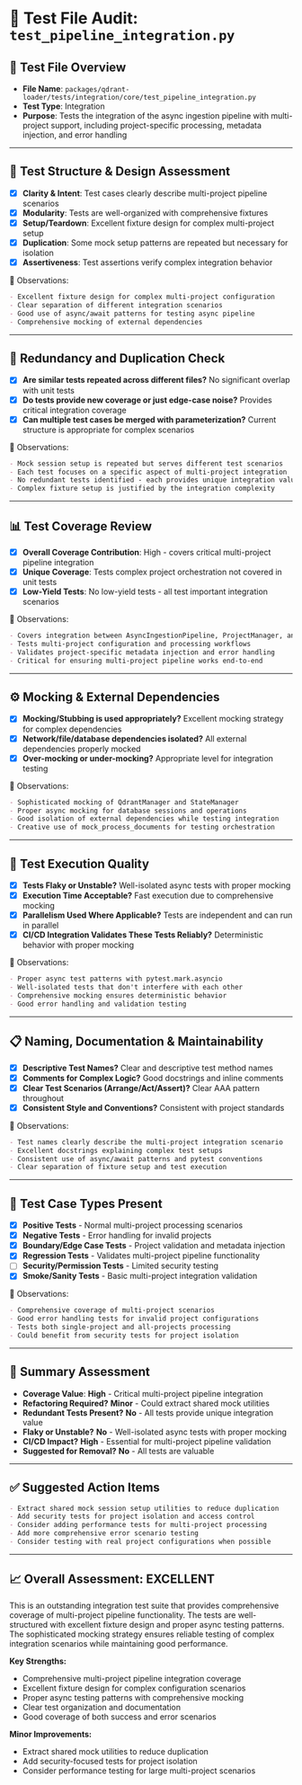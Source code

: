 # 🧪 Test File Audit: `test_pipeline_integration.py`

## 📌 **Test File Overview**

* **File Name**: `packages/qdrant-loader/tests/integration/core/test_pipeline_integration.py`
* **Test Type**: Integration
* **Purpose**: Tests the integration of the async ingestion pipeline with multi-project support, including project-specific processing, metadata injection, and error handling

---

## 🧱 **Test Structure & Design Assessment**

* [x] **Clarity & Intent**: Test cases clearly describe multi-project pipeline scenarios
* [x] **Modularity**: Tests are well-organized with comprehensive fixtures
* [x] **Setup/Teardown**: Excellent fixture design for complex multi-project setup
* [x] **Duplication**: Some mock setup patterns are repeated but necessary for isolation
* [x] **Assertiveness**: Test assertions verify complex integration behavior

📝 Observations:

```markdown
- Excellent fixture design for complex multi-project configuration
- Clear separation of different integration scenarios
- Good use of async/await patterns for testing async pipeline
- Comprehensive mocking of external dependencies
```

---

## 🔁 **Redundancy and Duplication Check**

* [x] **Are similar tests repeated across different files?** No significant overlap with unit tests
* [x] **Do tests provide new coverage or just edge-case noise?** Provides critical integration coverage
* [x] **Can multiple test cases be merged with parameterization?** Current structure is appropriate for complex scenarios

📝 Observations:

```markdown
- Mock session setup is repeated but serves different test scenarios
- Each test focuses on a specific aspect of multi-project integration
- No redundant tests identified - each provides unique integration value
- Complex fixture setup is justified by the integration complexity
```

---

## 📊 **Test Coverage Review**

* [x] **Overall Coverage Contribution**: High - covers critical multi-project pipeline integration
* [x] **Unique Coverage**: Tests complex project orchestration not covered in unit tests
* [x] **Low-Yield Tests**: No low-yield tests - all test important integration scenarios

📝 Observations:

```markdown
- Covers integration between AsyncIngestionPipeline, ProjectManager, and Orchestrator
- Tests multi-project configuration and processing workflows
- Validates project-specific metadata injection and error handling
- Critical for ensuring multi-project pipeline works end-to-end
```

---

## ⚙️ **Mocking & External Dependencies**

* [x] **Mocking/Stubbing is used appropriately?** Excellent mocking strategy for complex dependencies
* [x] **Network/file/database dependencies isolated?** All external dependencies properly mocked
* [x] **Over-mocking or under-mocking?** Appropriate level for integration testing

📝 Observations:

```markdown
- Sophisticated mocking of QdrantManager and StateManager
- Proper async mocking for database sessions and operations
- Good isolation of external dependencies while testing integration
- Creative use of mock_process_documents for testing orchestration
```

---

## 🚦 **Test Execution Quality**

* [x] **Tests Flaky or Unstable?** Well-isolated async tests with proper mocking
* [x] **Execution Time Acceptable?** Fast execution due to comprehensive mocking
* [x] **Parallelism Used Where Applicable?** Tests are independent and can run in parallel
* [x] **CI/CD Integration Validates These Tests Reliably?** Deterministic behavior with proper mocking

📝 Observations:

```markdown
- Proper async test patterns with pytest.mark.asyncio
- Well-isolated tests that don't interfere with each other
- Comprehensive mocking ensures deterministic behavior
- Good error handling and validation testing
```

---

## 📋 **Naming, Documentation & Maintainability**

* [x] **Descriptive Test Names?** Clear and descriptive test method names
* [x] **Comments for Complex Logic?** Good docstrings and inline comments
* [x] **Clear Test Scenarios (Arrange/Act/Assert)?** Clear AAA pattern throughout
* [x] **Consistent Style and Conventions?** Consistent with project standards

📝 Observations:

```markdown
- Test names clearly describe the multi-project integration scenario
- Excellent docstrings explaining complex test setups
- Consistent use of async/await patterns and pytest conventions
- Clear separation of fixture setup and test execution
```

---

## 🧪 **Test Case Types Present**

* [x] **Positive Tests** - Normal multi-project processing scenarios
* [x] **Negative Tests** - Error handling for invalid projects
* [x] **Boundary/Edge Case Tests** - Project validation and metadata injection
* [x] **Regression Tests** - Validates multi-project pipeline functionality
* [ ] **Security/Permission Tests** - Limited security testing
* [x] **Smoke/Sanity Tests** - Basic multi-project integration validation

📝 Observations:

```markdown
- Comprehensive coverage of multi-project scenarios
- Good error handling tests for invalid project configurations
- Tests both single-project and all-projects processing
- Could benefit from security tests for project isolation
```

---

## 🏁 **Summary Assessment**

* **Coverage Value**: **High** - Critical multi-project pipeline integration
* **Refactoring Required?** **Minor** - Could extract shared mock utilities
* **Redundant Tests Present?** **No** - All tests provide unique integration value
* **Flaky or Unstable?** **No** - Well-isolated async tests with proper mocking
* **CI/CD Impact?** **High** - Essential for multi-project pipeline validation
* **Suggested for Removal?** **No** - All tests are valuable

---

## ✅ Suggested Action Items

```markdown
- Extract shared mock session setup utilities to reduce duplication
- Add security tests for project isolation and access control
- Consider adding performance tests for multi-project processing
- Add more comprehensive error scenario testing
- Consider testing with real project configurations when possible
```

---

## 📈 **Overall Assessment: EXCELLENT**

This is an outstanding integration test suite that provides comprehensive coverage of multi-project pipeline functionality. The tests are well-structured with excellent fixture design and proper async testing patterns. The sophisticated mocking strategy ensures reliable testing of complex integration scenarios while maintaining good performance.

**Key Strengths:**
* Comprehensive multi-project pipeline integration coverage
* Excellent fixture design for complex configuration scenarios
* Proper async testing patterns with comprehensive mocking
* Clear test organization and documentation
* Good coverage of both success and error scenarios

**Minor Improvements:**
* Extract shared mock utilities to reduce duplication
* Add security-focused tests for project isolation
* Consider performance testing for large multi-project scenarios
